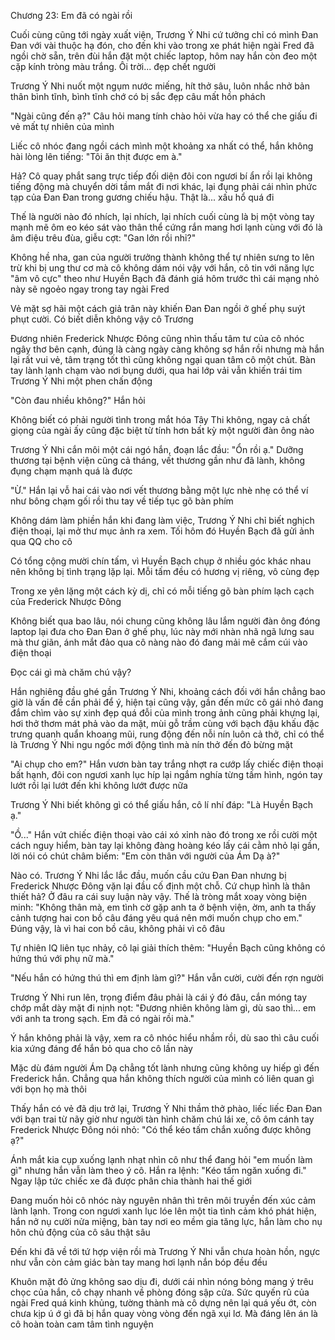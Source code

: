




Chương 23: Em đã có ngài rồi

Cuối cùng cũng tới ngày xuất viện, Trương Ý Nhi cứ tưởng chỉ có mình Đan Đan với vài thuộc hạ đón, cho đến khi vào trong xe phát hiện ngài Fred đã ngồi chờ sẵn, trên đùi hắn đặt một chiếc laptop, hôm nay hắn còn đeo một cặp kính tròng màu trắng. Ôi trời... đẹp chết người

Trương Ý Nhi nuốt một ngụm nước miếng, hít thở sâu, luôn nhắc nhở bản thân bình tĩnh, bình tĩnh chớ có bị sắc đẹp câu mất hồn phách

"Ngài cũng đến ạ?" Câu hỏi mang tính chào hỏi vừa hay có thể che giấu đi vẻ mất tự nhiên của mình

Liếc cô nhóc đang ngồi cách mình một khoảng xa nhất có thể, hắn không hài lòng lên tiếng: "Tôi ăn thịt được em à."

Hả? Cô quay phắt sang trực tiếp đối diện đôi con ngươi bí ẩn rồi lại không tiếng động mà chuyển dời tầm mắt đi nơi khác, lại đụng phải cái nhìn phức tạp của Đan Đan trong gương chiếu hậu. Thật là... xấu hổ quá đi

Thế là người nào đó nhích, lại nhích, lại nhích cuối cùng là bị một vòng tay mạnh mẽ ôm eo kéo sát vào thân thể cứng rắn mang hơi lạnh cùng với đó là âm điệu trêu đùa, giễu cợt: "Gan lớn rồi nhỉ?"

Không hề nha, gan của người trưởng thành không thể tự nhiên sưng to lên trừ khi bị ung thư cơ mà cô không dám nói vậy với hắn, cô tin với năng lực "âm vô cực" theo như Huyền Bạch đã đánh giá hôm trước thì cái mạng nhỏ này sẽ ngoẻo ngay trong tay ngài Fred


Vẻ mặt sợ hãi một cách giả trân này khiến Đan Đan ngồi ở ghế phụ suýt phụt cười. Có biết diễn không vậy cô Trương

Đương nhiên Frederick Nhược Đông cũng nhìn thấu tâm tư của cô nhóc ngây thơ bên cạnh, đúng là càng ngày càng không sợ hắn rồi nhưng mà hắn lại rất vui vẻ, tâm trạng tốt thì cũng không ngại quan tâm cô một chút. Bàn tay lành lạnh chạm vào nơi bụng dưới, qua hai lớp vải vẫn khiến trái tim Trương Ý Nhi một phen chấn động

"Còn đau nhiều không?" Hắn hỏi

Không biết có phải người tình trong mắt hóa Tây Thi không, ngay cả chất giọng của ngài ấy cũng đặc biệt từ tính hơn bất kỳ một người đàn ông nào

Trương Ý Nhi cắn môi một cái ngó hắn, đoạn lắc đầu: "Ổn rồi ạ." Dưỡng thương tại bệnh viện cũng cả tháng, vết thương gần như đã lành, không đụng chạm mạnh quá là được

"Ừ." Hắn lại vỗ hai cái vào nơi vết thương bằng một lực nhè nhẹ có thể ví như bông chạm gối rồi thu tay về tiếp tục gõ bàn phím

Không dám làm phiền hắn khi đang làm việc, Trương Ý Nhi chỉ biết nghịch điện thoại, lại mở thư mục ảnh ra xem. Tối hôm đó Huyền Bạch đã gửi ảnh qua QQ cho cô

Có tổng cộng mười chín tấm, vì Huyền Bạch chụp ở nhiều góc khác nhau nên không bị tình trạng lặp lại. Mỗi tấm đều có hương vị riêng, vô cùng đẹp

Trong xe yên lặng một cách kỳ dị, chỉ có mỗi tiếng gõ bàn phím lạch cạch của Frederick Nhược Đông

Không biết qua bao lâu, nói chung cũng không lâu lắm người đàn ông đóng laptop lại đưa cho Đan Đan ở ghế phụ, lúc này mới nhàn nhã ngã lưng sau mà thư giãn, ánh mắt đảo qua cô nàng nào đó đang mải mê cắm cúi vào điện thoại


Đọc cái gì mà chăm chú vậy?

Hắn nghiêng đầu ghé gần Trương Ý Nhi, khoảng cách đối với hắn chẳng bao giờ là vấn đề cần phải để ý, hiện tại cũng vậy, gần đến mức cô gái nhỏ đang đắm chìm vào sự xinh đẹp quá đỗi của mình trong ảnh cũng phải khựng lại, hơi thở thơm mát phả vào da mặt, mùi gỗ trầm cùng với bạch đậu khấu đặc trưng quanh quẩn khoang mũi, rung động đến nỗi nín luôn cả thở, chỉ có thể là Trương Ý Nhi ngu ngốc mới động tình mà nín thở đến đỏ bừng mặt

"Ai chụp cho em?" Hắn vươn bàn tay trắng nhợt ra cướp lấy chiếc điện thoại bất hạnh, đôi con ngươi xanh lục híp lại ngắm nghía từng tấm hình, ngón tay lướt rồi lại lướt đến khi không lướt được nữa

Trương Ý Nhi biết không gì có thể giấu hắn, cô lí nhí đáp: "Là Huyền Bạch ạ."

"Ồ..." Hắn vứt chiếc điện thoại vào cái xó xỉnh nào đó trong xe rồi cười một cách nguy hiểm, bàn tay lại không đàng hoàng kéo lấy cái cằm nhỏ lại gần, lời nói có chút châm biếm: "Em còn thân với người của Ám Dạ à?"

Nào có. Trương Ý Nhi lắc lắc đầu, muốn cầu cứu Đan Đan nhưng bị Frederick Nhược Đông vặn lại đầu cố định một chỗ. Cứ chụp hình là thân thiết hả? Ở đâu ra cái suy luận này vậy. Thế là tròng mắt xoay vòng biện minh: "Không thân mà, em tình cờ gặp anh ta ở bệnh viện, ờm, anh ta thấy cảnh tượng hai con bồ câu đáng yêu quá nên mới muốn chụp cho em." Đúng vậy, là vì hai con bồ câu, không phải vì cô đâu

Tự nhiên IQ liên tục nhảy, cô lại giải thích thêm: "Huyền Bạch cũng không có hứng thú với phụ nữ mà."

"Nếu hắn có hứng thú thì em định làm gì?" Hắn vẫn cười, cười đến rợn người

Trương Ý Nhi run lên, trọng điểm đâu phải là cái ý đó đâu, cắn móng tay chớp mắt dày mặt đi nịnh nọt: "Đương nhiên không làm gì, dù sao thì... em với anh ta trong sạch. Em đã có ngài rồi mà."


Ý hắn không phải là vậy, xem ra cô nhóc hiểu nhầm rồi, dù sao thì câu cuối kia xứng đáng để hắn bỏ qua cho cô lần này

Mặc dù đám người Ám Dạ chẳng tốt lành nhưng cũng không uy hiếp gì đến Frederick hắn. Chẳng qua hắn không thích người của mình có liên quan gì với bọn họ mà thôi

Thấy hắn có vẻ đã dịu trở lại, Trương Ý Nhi thầm thở phào, liếc liếc Đan Đan với bạn trai từ nãy giờ như người tàn hình chăm chú lái xe, cô ôm cánh tay Frederick Nhược Đông nói nhỏ: "Có thể kéo tấm chắn xuống được không ạ?"

Ánh mắt kia cụp xuống lạnh nhạt nhìn cô như thể đang hỏi "em muốn làm gì" nhưng hắn vẫn làm theo ý cô. Hắn ra lệnh: "Kéo tấm ngăn xuống đi." Ngay lập tức chiếc xe đã được phân chia thành hai thế giới

Đang muốn hỏi cô nhóc này nguyên nhân thì trên môi truyền đến xúc cảm lành lạnh. Trong con ngươi xanh lục lóe lên một tia tình cảm khó phát hiện, hắn nở nụ cười nửa miệng, bàn tay nơi eo mềm gia tăng lực, hắn làm cho nụ hôn chủ động của cô sâu thật sâu

Đến khi đã về tới tứ hợp viện rồi mà Trương Ý Nhi vẫn chưa hoàn hồn, ngực như vẫn còn cảm giác bàn tay mang hơi lạnh nắn bóp đều đều

Khuôn mặt đỏ ửng không sao dịu đi, dưới cái nhìn nóng bỏng mang ý trêu chọc của hắn, cô chạy nhanh về phòng đóng sập cửa. Sức quyến rũ của ngài Fred quá kinh khủng, tường thành mà cô dựng nên lại quá yếu ớt, còn chưa kịp ú ớ gì đã bị hắn quay vòng vòng đến ngã xụi lơ. Mà đáng lên án là cô hoàn toàn cam tâm tình nguyện




